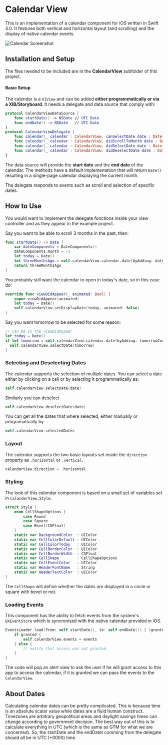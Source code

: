 # Calendar View #

This is an implementation of a calendar component for iOS written in Swift 4.0. It features both vertical and horizontal layout (and scrolling) and the display of native calendar events.

![Calendar Screenshot](https://github.com/mmick66/CalendarView/blob/master/Assets/screenshot.png)

## Installation and Setup

The files needed to be included are in the **CalendarView** subfolder of this project.

#### Basic Setup

The calendar is a `UIView` and can be added **either programmatically or via a XIB/Storyboard**. It needs a delegate and data source that comply with:

```Swift
protocol CalendarViewDataSource {
    func startDate() -> NSDate // UTC Date
    func endDate() -> NSDate   // UTC Date
}
protocol CalendarViewDelegate {
    func calendar(_ calendar : CalendarView, canSelectDate date : Date) -> Bool /* default implementation */ 
    func calendar(_ calendar : CalendarView, didScrollToMonth date : Date) -> Void
    func calendar(_ calendar : CalendarView, didSelectDate date : Date, withEvents events: [CalendarEvent]) -> Void
    func calendar(_ calendar : CalendarView, didDeselectDate date : Date) -> Void /* default implementation */ 
}
```

The data source will provide the **start date** and the **end date** of the calendar. The methods have a default implementation that will return `Date()` resulting in a single-page calendar displaying the current month. 

The delegate responds to events such as scroll and selection of specific dates.

## How to Use

You would want to implement the delegate functions inside your view controller and as they appear in the example project.

Say you want to be able to scroll 3 months in the past, then:

```Swift
func startDate() -> Date {
    var dateComponents = DateComponents()
    dateComponents.month = -3
    let today = Date()
    let threeMonthsAgo = self.calendarView.calendar.date(byAdding: dateComponents, to: today)
    return threeMonthsAgo
}
```

You probably still want the calendar to open in today's date, so in this case do:

```Swift
override func viewDidAppear(_ animated: Bool) {
    super.viewDidAppear(animated)
    let today = Date()
    self.calendarView.setDisplayDate(today, animated: false)        
}
```

Say you want tomorrow to be selected for some reason:

```Swift
// can be in the viewDidAppear
let today = Date()
if let tomorrow = self.calendarView.calendar.date(byAdding: tomorrowComponents, to: today) {
  self.calendarView.selectDate(tomorrow)
}
```

### Selecting and Deselecting Dates

The calendar supports the selection of multiple dates. You can select a date either by clicking on a cell or by selecting it programmatically as:

```Swift
self.calendarView.selectDate(date)
```

Similarly you can deselect

```Swift
self.calendarView.deselectDate(date)
```

You can get all the dates that where selected, either manually or programatically by

```Swift
self.calendarView.selectedDates
```

### Layout

The calendar supports the two basic layouts set inside the `direction` property as `.horizontal` or `.vertical`.

```Swift
calendarView.direction = .horizontal
```


### Styling

The look of this calendar component is based on a small set of variables set in `CalanderView.Style`.

```Swift
struct Style {
    enum CellShapeOptions {
        case Round
        case Square
        case Bevel(CGFloat)
    }
    static var BackgroundColor  : UIColor 
    static var CellColorDefault : UIColor   
    static var CellColorToday   : UIColor 
    static var CellBorderColor  : UIColor 
    static var CellBorderWidth  : CGFloat
    static var CellShape        : CellShapeOptions
    static var CellEventColor   : UIColor
    static var HeaderFontName   : String  
    static var HeaderTextColor  : UIColor        
}
```

The `CellShape` will define whether the dates are displayed in a circle or square with bevel or not.

### Loading Events

This component has the ability to fetch events from the system's `EKEventStore` which is syncronised with the native calendar provided in iOS. 

```Swift
EventsLoader.load(from: self.startDate(), to: self.endDate()) { (granted:Bool, events:[CalendarEvent]) in
    if granted {
        self.calendarView.events = events
    } else {
        // notify that access was not granted
    }
}
```

The code will pop an alert view to ask the user if he will grant access to this app to access the calendar, if it is granted we can pass the events to the `CalendarView`.

## About Dates

Calculating calendar dates can be pretty complicated. This is because time is an absolute scalar value while dates are a fluid human construct. Timezones are arbitrary geopolitical areas and daylight savings times can change according to government decision. The best way out of this is to calculate everything in UTC (which is the same as GTM for what we are concerned). So, the startDate and the endDatet comming from the delegate should all be in UTC (+0000) time.
